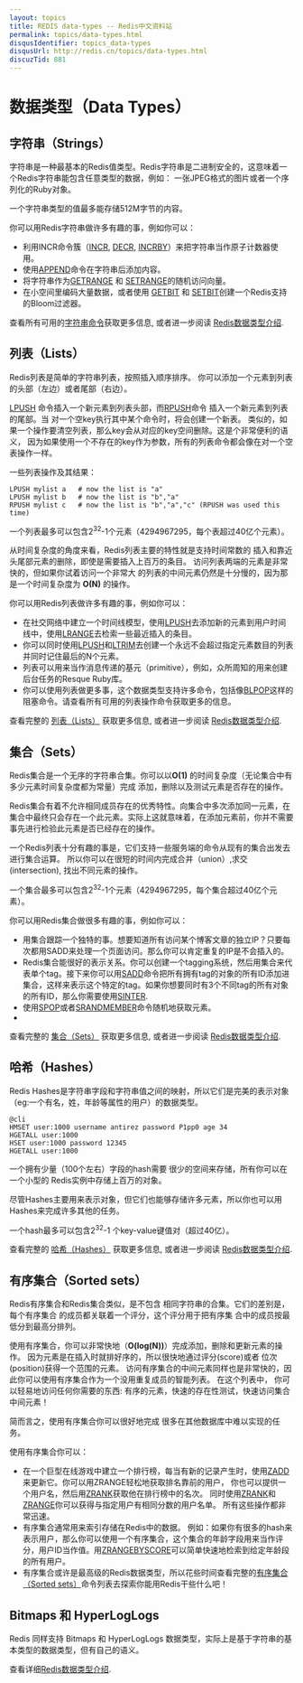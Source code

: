 ```yaml
---
layout: topics
title: REDIS data-types -- Redis中文资料站
permalink: topics/data-types.html
disqusIdentifier: topics_data-types
disqusUrl: http://redis.cn/topics/data-types.html
discuzTid: 881
---
```


数据类型（Data Types）
===

## **字符串（Strings）** ##


字符串是一种最基本的Redis值类型。Redis字符串是二进制安全的，这意味着一个Redis字符串能包含任意类型的数据，例如： 一张JPEG格式的图片或者一个序列化的Ruby对象。

一个字符串类型的值最多能存储512M字节的内容。

你可以用Redis字符串做许多有趣的事，例如你可以：

* 利用INCR命令簇（[INCR](/commands/incr.html), [DECR](/commands/decr.html), [INCRBY](/commands/incrby)）来把字符串当作原子计数器使用。
* 使用[APPEND](/commands/append.html)命令在字符串后添加内容。
* 将字符串作为[GETRANGE](/commands/getrange.html) 和 [SETRANGE](/commands/setrange.html)的随机访问向量。
* 在小空间里编码大量数据，或者使用 [GETBIT](/commands/getbit.html) 和 [SETBIT](/commands/setbit.html)创建一个Redis支持的Bloom过滤器。

查看所有可用的[字符串命令](/commands.html#string)获取更多信息, 或者进一步阅读 [Redis数据类型介绍](/topics/data-types-intro.html).


## **列表（Lists）** ##


Redis列表是简单的字符串列表，按照插入顺序排序。 你可以添加一个元素到列表的头部（左边）或者尾部（右边）。

[LPUSH](/commands/lpush.html) 命令插入一个新元素到列表头部，而[RPUSH](/commands/rpush.html)命令 插入一个新元素到列表的尾部。当 对一个空key执行其中某个命令时，将会创建一个新表。 类似的，如果一个操作要清空列表，那么key会从对应的key空间删除。这是个非常便利的语义， 因为如果使用一个不存在的key作为参数，所有的列表命令都会像在对一个空表操作一样。

一些列表操作及其结果：

    LPUSH mylist a   # now the list is "a"
    LPUSH mylist b   # now the list is "b","a"
    RPUSH mylist c   # now the list is "b","a","c" (RPUSH was used this time)

一个列表最多可以包含2<sup>32</sup>-1个元素（4294967295，每个表超过40亿个元素）。

从时间复杂度的角度来看，Redis列表主要的特性就是支持时间常数的 插入和靠近头尾部元素的删除，即使是需要插入上百万的条目。 访问列表两端的元素是非常快的，但如果你试着访问一个非常大 的列表的中间元素仍然是十分慢的，因为那是一个时间复杂度为 **O(N)** 的操作。

你可以用Redis列表做许多有趣的事，例如你可以：

* 在社交网络中建立一个时间线模型，使用[LPUSH](/commands/lpush.html)去添加新的元素到用户时间线中，使用[LRANGE](/commands/lrange.html)去检索一些最近插入的条目。
* 你可以同时使用[LPUSH](/commands/lpush.html)和[LTRIM](/commands/ltrim.html)去创建一个永远不会超过指定元素数目的列表并同时记住最后的N个元素。
* 列表可以用来当作消息传递的基元（primitive），例如，众所周知的用来创建后台任务的Resque Ruby库。
* 你可以使用列表做更多事，这个数据类型支持许多命令，包括像[BLPOP](/commands/blpop.html)这样的阻塞命令。请查看所有可用的列表操作命令获取更多的信息。

查看完整的 [列表（Lists）](/commands.html#list) 获取更多信息, 或者进一步阅读 [Redis数据类型介绍](/topics/data-types-intro.html).


## **集合（Sets）** ##


Redis集合是一个无序的字符串合集。你可以以**O(1)** 的时间复杂度（无论集合中有多少元素时间复杂度都为常量）完成 添加，删除以及测试元素是否存在的操作。

Redis集合有着不允许相同成员存在的优秀特性。向集合中多次添加同一元素，在集合中最终只会存在一个此元素。实际上这就意味着，在添加元素前，你并不需要事先进行检验此元素是否已经存在的操作。

一个Redis列表十分有趣的事是，它们支持一些服务端的命令从现有的集合出发去进行集合运算。 所以你可以在很短的时间内完成合并（union）,求交(intersection), 找出不同元素的操作。

一个集合最多可以包含2<sup>32</sup>-1个元素（4294967295，每个集合超过40亿个元素）。

你可以用Redis集合做很多有趣的事，例如你可以：

* 用集合跟踪一个独特的事。想要知道所有访问某个博客文章的独立IP？只要每次都用SADD来处理一个页面访问。那么你可以肯定重复的IP是不会插入的。
* Redis集合能很好的表示关系。你可以创建一个tagging系统，然后用集合来代表单个tag。接下来你可以用[SADD](/commands/sadd.html)命令把所有拥有tag的对象的所有ID添加进集合，这样来表示这个特定的tag。如果你想要同时有3个不同tag的所有对象的所有ID，那么你需要使用[SINTER](/commands/sinter.html).
* 使用[SPOP](/commands/spop.html)或者[SRANDMEMBER](/commands/srandmember.html)命令随机地获取元素。
* 
查看完整的 [集合（Sets）](/commands.html#set) 获取更多信息, 或者进一步阅读 [Redis数据类型介绍](/topics/data-types-intro.html).

## **哈希（Hashes）** ##

Redis Hashes是字符串字段和字符串值之间的映射，所以它们是完美的表示对象（eg:一个有名，姓，年龄等属性的用户）的数据类型。

    @cli
    HMSET user:1000 username antirez password P1pp0 age 34
    HGETALL user:1000
    HSET user:1000 password 12345
    HGETALL user:1000

一个拥有少量（100个左右）字段的hash需要 很少的空间来存储，所有你可以在一个小型的 Redis实例中存储上百万的对象。

尽管Hashes主要用来表示对象，但它们也能够存储许多元素，所以你也可以用Hashes来完成许多其他的任务。

一个hash最多可以包含2<sup>32</sup>-1 个key-value键值对（超过40亿）。

查看完整的 [哈希（Hashes）](/commands.html#hash) 获取更多信息, 或者进一步阅读 [Redis数据类型介绍](/topics/data-types-intro.html).


## **有序集合（Sorted sets）** ##

Redis有序集合和Redis集合类似，是不包含 相同字符串的合集。它们的差别是，每个有序集合 的成员都关联着一个评分，这个评分用于把有序集 合中的成员按最低分到最高分排列。

使用有序集合，你可以非常快地（**O(log(N))**）完成添加，删除和更新元素的操作。 因为元素是在插入时就排好序的，所以很快地通过评分(score)或者 位次(position)获得一个范围的元素。 访问有序集合的中间元素同样也是非常快的，因此你可以使用有序集合作为一个没用重复成员的智能列表。 在这个列表中， 你可以轻易地访问任何你需要的东西: 有序的元素，快速的存在性测试，快速访问集合中间元素！

简而言之，使用有序集合你可以很好地完成 很多在其他数据库中难以实现的任务。

使用有序集合你可以：

* 在一个巨型在线游戏中建立一个排行榜，每当有新的记录产生时，使用[ZADD](/commands/zadd.html) 来更新它。你可以用ZRANGE轻松地获取排名靠前的用户， 你也可以提供一个用户名，然后用[ZRANK](/commands/zrank.html)获取他在排行榜中的名次。 同时使用[ZRANK](/commands/zrank.html)和[ZRANGE](/commands/zrange.html)你可以获得与指定用户有相同分数的用户名单。 所有这些操作都非常迅速。
* 有序集合通常用来索引存储在Redis中的数据。 例如：如果你有很多的hash来表示用户，那么你可以使用一个有序集合，这个集合的年龄字段用来当作评分，用户ID当作值。用[ZRANGEBYSCORE](/commands/zrangebyscore.html)可以简单快速地检索到给定年龄段的所有用户。
* 有序集合或许是最高级的Redis数据类型，所以花些时间查看完整的[有序集合（Sorted sets）](/commands.html#sorted_set)命令列表去探索你能用Redis干些什么吧！

## **Bitmaps 和 HyperLogLogs** ##


Redis 同样支持 Bitmaps 和 HyperLogLogs 数据类型，实际上是基于字符串的基本类型的数据类型，但有自己的语义。

查看详细[Redis数据类型介绍](/topics/data-types-intro.html).